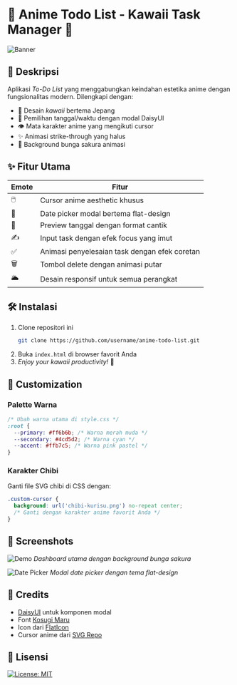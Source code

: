 # 🌸 Anime Todo List - Kawaii Task Manager 🌸

![Banner](https://i.imgur.com/6QbX6yA.png)

## 📌 Deskripsi
Aplikasi _To-Do List_ yang menggabungkan keindahan estetika anime dengan fungsionalitas modern. Dilengkapi dengan:
- 🎨 Desain _kawaii_ bertema Jepang
- 📅 Pemilihan tanggal/waktu dengan modal DaisyUI
- 👁️ Mata karakter anime yang mengikuti cursor
- ✨ Animasi strike-through yang halus
- 🌸 Background bunga sakura animasi

## ✨ Fitur Utama
| Emote | Fitur |
|-------|-------|
| 🖱️ | Cursor anime aesthetic khusus |
| 📅 | Date picker modal bertema flat-design |
| 🌸 | Preview tanggal dengan format cantik |
| ✍️ | Input task dengan efek focus yang imut |
| ✅ | Animasi penyelesaian task dengan efek coretan |
| 🗑️ | Tombol delete dengan animasi putar |
| 🌥️ | Desain responsif untuk semua perangkat |

## 🛠️ Instalasi
1. Clone repositori ini
   ```bash
   git clone https://github.com/username/anime-todo-list.git
   ```
2. Buka `index.html` di browser favorit Anda
3. _Enjoy your kawaii productivity!_ 💖

## 🎨 Customization
### Palette Warna
```css
/* Ubah warna utama di style.css */
:root {
  --primary: #ff6b6b; /* Warna merah muda */
  --secondary: #4cd5d2; /* Warna cyan */
  --accent: #ffb7c5; /* Warna pink pastel */
}
```

### Karakter Chibi
Ganti file SVG chibi di CSS dengan:
```css
.custom-cursor {
  background: url('chibi-kurisu.png') no-repeat center;
  /* Ganti dengan karakter anime favorit Anda */
}
```

## 📸 Screenshots
![Demo](https://i.imgur.com/example1.png)
_Dashboard utama dengan background bunga sakura_

![Date Picker](https://i.imgur.com/example2.png)
_Modal date picker dengan tema flat-design_

## 🙏 Credits
- [DaisyUI](https://daisyui.com) untuk komponen modal
- Font [Kosugi Maru](https://fonts.google.com/specimen/Kosugi+Maru)
- Icon dari [FlatIcon](https://www.flaticon.com)
- Cursor anime dari [SVG Repo](https://www.svgrepo.com)

## 📜 Lisensi
[![License: MIT](https://img.shields.io/badge/License-MIT-red.svg)](https://opensource.org/licenses/MIT)
